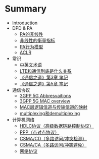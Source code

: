 # Summary

* [Introduction](README.md)
* DPD & PA
    * [PA的非线性](DPD_PA/2020-08-01-nonlinear-of-PA.md)
    * [非线性的衡量指标](DPD_PA/2020-08-02-indices-of-nonlinear.md)
    * [PA行为模型](DPD_PA/2020-08-03-PA-behavior-model.md)
    * [ACLR](DPD_PA/2020-11-18-ACLR.md)
* 常识
    * [中英文术语](Common/2020-08-04-norms.md)
    * [LTE和通信到底是什么关系](LTE.md)
    * [《通信之道》第3章 笔记](Common/2020-08-30-tong-xin-zhi-dao-Chapter-3.md)
    * [《通信之道》第5章 笔记](Common/2020-08-31-tong-xin-zhi-dao-Chapter-5.md)
* 通信协议
    * [3GPP 5G Abbresvaitions](Protocol/2019-08-30-3gpp-5g-abbresvaitions.md)
    * [3GPP 5G MAC overview](Protocol/2019-08-30-3gpp-5g-mac-overview.md)
    * [MAC层逻辑信道与传输信道的映射](Protocol/2019-09-02-mapping-between-logical-channels-and-transport-channels.md)
    * [multiplexing和demultiplexing](Protocol/2019-09-02-multiplexing-and-demultiplexing.md)
* 计算机网络
    * [HDLC协议（高级数据链路控制协议）](Network/HDLC.md)
    * [PPP（点对点协议）](PPP.md)
    * [CSMA/CD（多路访问/冲突检测）](Network/CSMA-CD.md)
    * [CSMA/CA（多路访问/冲突避免）](Network/CSMA-CA.md)
    * [网络协议](Network/Protocols.md)
